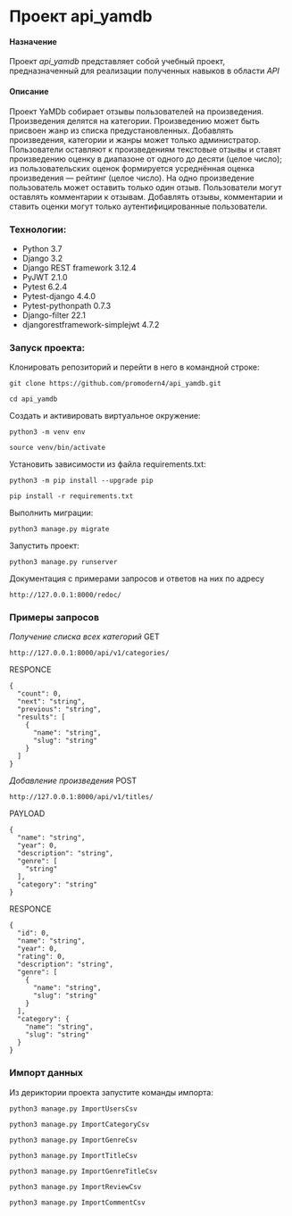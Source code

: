 # **Проект api_yamdb**
#### Назначение
Проект *api_yamdb* представляет собой учебный проект, предназначенный для реализации полученных навыков в области *API*
#### Описание
Проект YaMDb собирает отзывы пользователей на произведения. Произведения делятся на категории. Произведению может быть присвоен жанр из списка предустановленных. Добавлять произведения, категории и жанры может только администратор. Пользователи оставляют к произведениям текстовые отзывы и ставят произведению оценку в диапазоне от одного до десяти (целое число); из пользовательских оценок формируется усреднённая оценка произведения — рейтинг (целое число). На одно произведение пользователь может оставить только один отзыв. Пользователи могут оставлять комментарии к отзывам. Добавлять отзывы, комментарии и ставить оценки могут только аутентифицированные пользователи.
### Технологии: 
- Python 3.7 
- Django 3.2 
- Django REST framework 3.12.4 
- PyJWT 2.1.0 
- Pytest 6.2.4 
- Pytest-django 4.4.0 
- Pytest-pythonpath 0.7.3 
- Django-filter 22.1 
- djangorestframework-simplejwt 4.7.2
### Запуск проекта:

Клонировать репозиторий и перейти в него в командной строке:
``` 
git clone https://github.com/promodern4/api_yamdb.git 
```
``` 
cd api_yamdb 
``` 
Cоздать и активировать виртуальное окружение: 
``` 
python3 -m venv env 
```
``` 
source venv/bin/activate 
``` 
Установить зависимости из файла requirements.txt: 
``` 
python3 -m pip install --upgrade pip 
``` 
``` 
pip install -r requirements.txt 
```
Выполнить миграции: 
``` 
python3 manage.py migrate 
``` 
Запустить проект: 
``` 
python3 manage.py runserver 
``` 
Документация с примерами запросов и ответов на них по адресу  
``` 
http://127.0.0.1:8000/redoc/ 
``` 
### Примеры запросов 
*Получение списка всех категорий* 
GET
```
http://127.0.0.1:8000/api/v1/categories/ 
``` 
RESPONCE 
```
{ 
  "count": 0, 
  "next": "string", 
  "previous": "string", 
  "results": [ 
    { 
      "name": "string", 
      "slug": "string" 
    } 
  ] 
} 
```

*Добавление произведения* 
POST 
``` 
http://127.0.0.1:8000/api/v1/titles/ 
``` 
PAYLOAD 
``` 
{ 
  "name": "string", 
  "year": 0, 
  "description": "string", 
  "genre": [ 
    "string" 
  ], 
  "category": "string" 
} 
``` 
RESPONCE 
``` 
{ 
  "id": 0, 
  "name": "string", 
  "year": 0, 
  "rating": 0, 
  "description": "string", 
  "genre": [ 
    { 
      "name": "string", 
      "slug": "string" 
    } 
  ], 
  "category": { 
    "name": "string", 
    "slug": "string" 
  } 
} 
```

### Импорт данных
Из дериктории проекта запустите команды импорта:
```
python3 manage.py ImportUsersCsv
```
```
python3 manage.py ImportCategoryCsv
```
```
python3 manage.py ImportGenreCsv
```
```
python3 manage.py ImportTitleCsv
```
```
python3 manage.py ImportGenreTitleCsv
```
```
python3 manage.py ImportReviewCsv
```
```
python3 manage.py ImportCommentCsv
```
